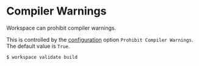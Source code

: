 <!--
 Compiler Warnings.md

 This source file is part of the Workspace open source project.
 https://github.com/SDGGiesbrecht/Workspace#workspace

 Copyright ©2017–2018 Jeremy David Giesbrecht and the Workspace project contributors.

 Soli Deo gloria.

 Licensed under the Apache Licence, Version 2.0.
 See http://www.apache.org/licenses/LICENSE-2.0 for licence information.
 -->

# Compiler Warnings

Workspace can prohibit compiler warnings.

This is controlled by the [configuration](Configuring%20Workspace.md) option `Prohibit Compiler Warnings`. The default value is `True`.

```shell
$ workspace validate build
```

